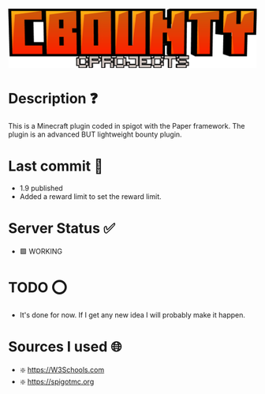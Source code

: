 ![alt text](logo.png)

# Description ❓

This is a Minecraft plugin coded in spigot with the Paper framework. The plugin is an advanced BUT lightweight bounty plugin.

# Last commit 💯

- 1.9 published
- Added a reward limit to set the reward limit.

# Server Status ✅

- 🟩 WORKING

# TODO ⭕

- It's done for now. If I get any new idea I will probably make it happen.

# Sources I used 🌐

- ❇️ https://W3Schools.com
- ❇️ https://spigotmc.org
